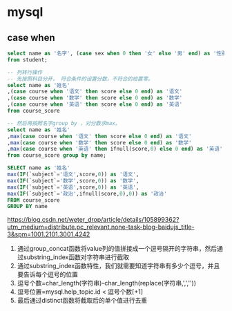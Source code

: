 # mysql

## case when

```sql
select name as '名字', (case sex when 0 then '女' else '男' end) as '性别'
from student;
```

```sql
-- 列转行操作
-- 先按照科目分开， 符合条件的设置分数，不符合的给置零。
select name as '姓名'
,(case course when '语文' then score else 0 end) as '语文'
,(case course when '数学' then score else 0 end) as '数学'
,(case course when '英语' then score else 0 end) as '英语'
from course_score

-- 然后再按照名字group by ，对分数求max。
select name as '姓名'
,max(case course when '语文' then score else 0 end) as '语文'
,max(case course when '数学' then score else 0 end) as '数学'
,max(case course when '英语' then ifnull(score,0) else 0 end) as '英语'
from course_score group by name;

SELECT name as '姓名'
max(IF(`subject`='语文',score,0)) as '语文',
max(IF(`subject`='数学',score,0)) as '数学',
max(IF(`subject`='英语',score,0)) as '英语',
max(IF(`subject`='政治',ifnull(score,0),0)) as '政治' 
FROM course_score 
GROUP BY name


```

https://blog.csdn.net/weter_drop/article/details/105899362?utm_medium=distribute.pc_relevant.none-task-blog-baidujs_title-3&spm=1001.2101.3001.4242



1. 通过group_concat函数将value列的值拼接成一个逗号隔开的字符串，然后通过substring_index函数对字符串进行截取
2. 通过substring_index函数特性，我们就需要知道字符串有多少个逗号，并且要告诉每个逗号的位置
3. 逗号个数=char_length(字符串)-char_length(replace(字符串,',',''))
4. 逗号位置=mysql.help_topic.id < 逗号个数[+1]
5. 最后通过distinct函数将截取后的单个值进行去重
